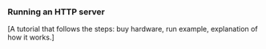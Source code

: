 ### Running an HTTP server

[A tutorial that follows the steps: buy hardware, run example, explanation of how it works.]
